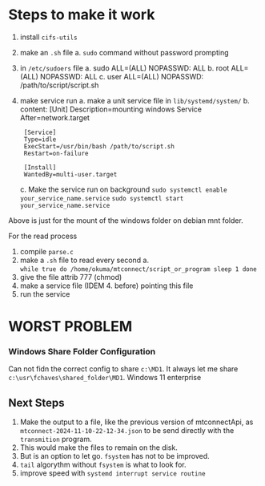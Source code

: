 # Steps to make it work

1. install `cifs-utils`
2. make an `.sh` file
	a. `sudo` command without password prompting
3. in `/etc/sudoers` file
	a. sudo	ALL=(ALL) NOPASSWD: ALL
	b. root ALL=(ALL) NOPASSWD: ALL
	c. user ALL=(ALL) NOPASSWD: /path/to/script/script.sh
4. make service run
	a. make a unit service file in `lib/systemd/system/`
	b. content:
		[Unit]
		Description=mounting windows Service
		After=network.target

		[Service]
		Type=idle
		ExecStart=/usr/bin/bash /path/to/script.sh
		Restart=on-failure

		[Install]
		WantedBy=multi-user.target
	
	c. Make the service run on background
		`sudo systemctl enable your_service_name.service`
		`sudo systemctl start your_service_name.service`

Above is just for the mount of the windows folder on debian mnt folder.

For the read process
1. compile `parse.c`
2. make a `.sh` file to read every second
	a.	
		```
		while true
		do
			/home/okuma/mtconnect/script_or_program
			sleep 1
		done
		```
3. give the file attrib 777 (chmod)
4. make a service file (IDEM 4. before) pointing this file
5. run the service


# WORST PROBLEM

### Windows Share Folder Configuration

Can not fidn the correct config to share `c:\MD1`. It always let me share `c:\usr\fchaves\shared_folder\MD1`.
Windows 11 enterprise

## Next Steps

1. Make the output to a file, like the previous version of mtconnectApi, as `mtconnect-2024-11-10-22-12-34.json` to be send directly with the `transmition` program.
2. This would make the files to remain on the disk.
3. But is an option to let go. `fsystem` has not to be improved.
4. `tail` algorythm without `fsystem` is what to look for.
5. improve speed with `systemd interrupt service routine`
